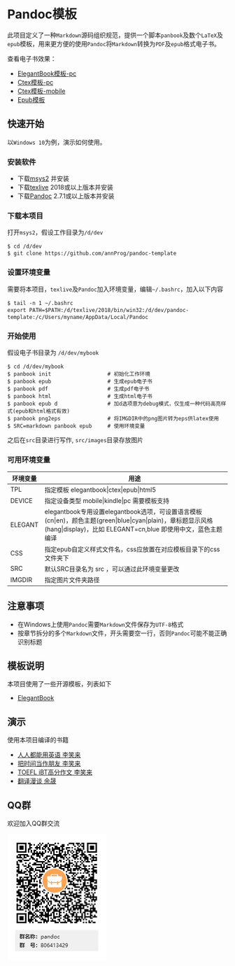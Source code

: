 # Pandoc模板
此项目定义了一种`Markdown`源码组织规范，提供一个脚本`panbook`及数个`LaTeX`及`epub`模板，用来更方便的使用`Pandoc`将`Markdown`转换为`PDF`及`epub`格式电子书。

查看电子书效果：

- [ElegantBook模板-pc](https://api.annhe.net/pandoc-template/pandoc-template-elegantbook-pc.pdf)
- [Ctex模板-pc](https://api.annhe.net/pandoc-template/pandoc-template-ctex-pc.pdf)
- [Ctex模板-mobile](https://api.annhe.net/pandoc-template/pandoc-template-ctex-mobile.pdf)
- [Epub模板](https://api.annhe.net/pandoc-template/pandoc-template-epub.epub)

## 快速开始
以`Windows 10`为例，演示如何使用。

### 安装软件

- 下载[msys2](https://www.msys2.org/) 并安装
- 下载[texlive](http://mirror.ctan.org/systems/texlive/Images/) 2018或以上版本并安装
- 下载[Pandoc](https://pandoc.org/installing.html) 2.7.1或以上版本并安装

### 下载本项目

打开`msys2`，假设工作目录为`/d/dev`

```
$ cd /d/dev
$ git clone https://github.com/annProg/pandoc-template
```

### 设置环境变量
需要将本项目，`texlive`及`Pandoc`加入环境变量，编辑`~/.bashrc`，加入以下内容

```
$ tail -n 1 ~/.bashrc
export PATH=$PATH:/d/texlive/2018/bin/win32:/d/dev/pandoc-template:/c/Users/myname/AppData/Local/Pandoc
```

### 开始使用
假设电子书目录为 `/d/dev/mybook`

```
$ cd /d/dev/mybook
$ panbook init                  # 初始化工作环境
$ panbook epub                  # 生成epub电子书
$ panbook pdf                   # 生成pdf电子书
$ panbook html                  # 生成html电子书
$ panbook epub d                # 加d选项意为debug模式，仅生成一种代码高亮样式(epub和html格式有效)
$ panbook png2eps               # 将IMGDIR中的png图片转为eps供latex使用
$ SRC=markdown panbook epub     # 使用环境变量
```

之后在`src`目录进行写作, `src/images`目录存放图片

### 可用环境变量

| 环境变量 | 用途 |
| ------ | ---- |
|TPL     |    指定模板           elegantbook\|ctex\|epub\|html5 |
DEVICE   |   指定设备类型       mobile\|kindle\|pc  需要模板支持|
ELEGANT  |   elegantbook专用设置elegantbook选项，可设置语言模板(cn\|en)，颜色主题(green\|blue\|cyan\|plain)，章标题显示风格(hang\|display)，比如  ELEGANT=cn,blue  即使用中文，蓝色主题编译|
CSS      |    指定epub自定义样式文件名，css应放置在对应模板目录下的css文件夹下|
SRC      |   默认SRC目录名为 src ，可以通过此环境变量更改|
IMGDIR   |   指定图片文件夹路径|

## 注意事项
- 在Windows上使用`Pandoc`需要`Markdown`文件保存为`UTF-8`格式
- 按章节拆分的多个`Markdown`文件，开头需要空一行，否则`Pandoc`可能不能正确识别标题

## 模板说明
本项目使用了一些开源模板，列表如下

- [ElegantBook](https://github.com/ElegantLaTeX/ElegantBook)

## 演示

使用本项目编译的书籍

- [人人都能用英语 李笑来](https://github.com/annProg/everyone-can-use-english)
- [把时间当作朋友 李笑来](https://github.com/annProg/time-as-a-friend/releases)
- [TOEFL iBT高分作文 李笑来](https://github.com/annProg/twe185/releases)
- [翻译漫谈 余晟](https://github.com/annProg/chitchat-on-translation/releases)

## QQ群
欢迎加入QQ群交流

![](medias/qq.png)